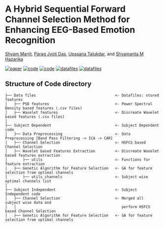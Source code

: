 # A Hybrid Sequential Forward Channel Selection Method for Enhancing EEG-Based Emotion Recognition

[Shyam Marjit](shyammarjit.github.io), [Parag Jyoti Das](https://www.linkedin.com/in/paragjdas/), [Upasana Talukdar](https://www.iiitg.ac.in/faculty/upasana/), and [Shyamanta M Hazarika](https://www.iitg.ac.in/s.m.hazarika/)

[![paper](https://img.shields.io/badge/paper-Taylor%20%26%20Francis-green)]()
[![code](https://img.shields.io/badge/code-Sub--Dep-orange)](https://github.com/shyammarjit/HSFCS/tree/main/code/subject%20dependent)
[![code](https://img.shields.io/badge/code-Sub--Indep-orange)](https://github.com/shyammarjit/HSFCS/tree/main/code/subject%20independent)
[![datafiles](https://img.shields.io/badge/datafiles-psd-blue)](https://github.com/shyammarjit/HSFCS/tree/main/code/datafiles/psd)
[![datafiles](https://img.shields.io/badge/datafiles-wavelet-blue)](https://github.com/shyammarjit/HSFCS/tree/main/code/datafiles/wavelet)



## Structure of Code directory

```
├── Data files                                    <- Datafiles: stored features
│   ├── PSD features                              <- Power Spectral Density based features (.csv files)
│   ├── Wavelet features                          <- Discreate Wavelet based features (.csv files)
│
├── Subject Dependent                             <- Subject Dependent code
│   ├── Data Preprocessing                        <- Data Preprocessing [Band Pass Filtering -> ICA -> CAR]
│   ├── Channel Selection                         <- HSFCS based Channel Selection
│   ├── Wavelet based Features Extraction         <- Discreate Wavelet based features extraction
│       ├── utils                                 <- Functions for feature extraction
│   ├── Genetic Algorithm for Feature Selection   <- GA for feature selection from optimal channels
│       ├── utils_channels                        <- Subject wise optimal channels list
│
├── Subject Independent                           <- Subject Independent code
│   ├── Channel Selection                         <- Merged all subject wise data and
│   │                                                perform HSFCS based Channel Selection
│   ├── Genetic Algorithm for Feature Selection   <- GA for feature selection from optimal channels
```
